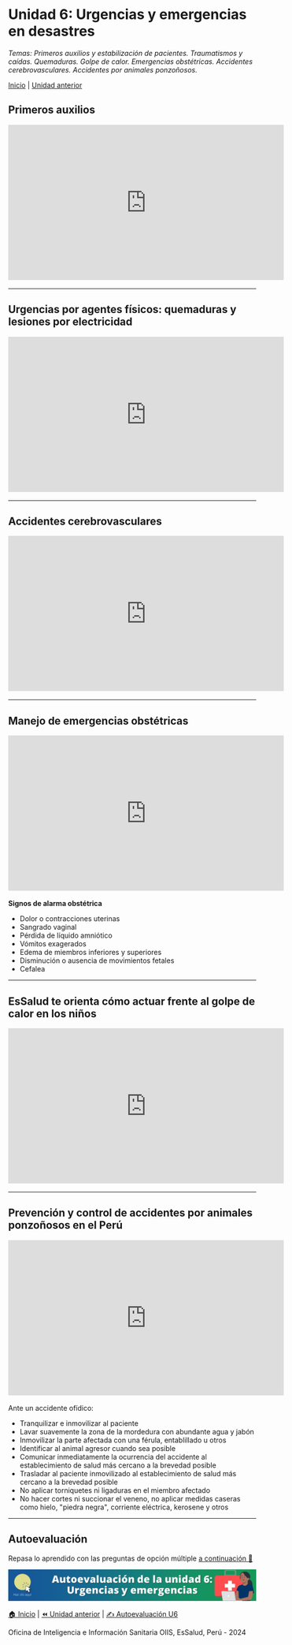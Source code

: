 <html>
<head>
<title>Unidad 6: Urgencias y emergencias en desastres</title>
</head>
<body>

<h1>Unidad 6: Urgencias y emergencias en desastres</h1>
<p><i>Temas: Primeros auxilios y estabilización de pacientes. Traumatismos y caídas. Quemaduras. Golpe de calor. Emergencias obstétricas. Accidentes cerebrovasculares. Accidentes por animales ponzoñosos.</i></p>
<p><a href="index.html">Inicio</a> | <a href="u5.html">Unidad anterior</a></p>

<h2>Primeros auxilios</h2>
<p><iframe width="560" height="315" src="https://www.youtube.com/embed/UQEp3D3WHeM?si=ivIjiLjNxxX7-tdT&amp;start=8" title="YouTube video player" frameborder="0" allow="accelerometer; autoplay; clipboard-write; encrypted-media; gyroscope; picture-in-picture; web-share" allowfullscreen></iframe></p>

<hr>

<h2>Urgencias por agentes físicos: quemaduras y lesiones por electricidad</h2>
<p><iframe width="560" height="315" src="https://www.youtube.com/embed/VboWJ4pS1Lw?si=Hrfg75JdvIWQM3DA" title="YouTube video player" frameborder="0" allow="accelerometer; autoplay; clipboard-write; encrypted-media; gyroscope; picture-in-picture; web-share" allowfullscreen></iframe></p>

<hr>

<h2>Accidentes cerebrovasculares</h2>
<p><iframe width="560" height="315" src="https://www.youtube.com/embed/uaeY5ddBp2o?si=iFf-GfBHtMhOOze5" title="YouTube video player" frameborder="0" allow="accelerometer; autoplay; clipboard-write; encrypted-media; gyroscope; picture-in-picture; web-share" allowfullscreen></iframe></p>

<hr>

<h2>Manejo de emergencias obstétricas</h2>
<p><iframe width="560" height="315" src="https://www.youtube.com/embed/XScCJuZvQyo?si=ZIG8LnjhMXICjJni&amp;start=78" title="YouTube video player" frameborder="0" allow="accelerometer; autoplay; clipboard-write; encrypted-media; gyroscope; picture-in-picture; web-share" allowfullscreen></iframe></p>

<p><b>Signos de alarma obstétrica</b></p>
<ul>
  <li>Dolor o contracciones uterinas</li>
  <li>Sangrado vaginal</li>
  <li>Pérdida de líquido amniótico</li>
  <li>Vómitos exagerados</li>
  <li>Edema de miembros inferiores y superiores</li>
  <li>Disminución o ausencia de movimientos fetales</li>
  <li>Cefalea</li>
</ul>

<hr>

<h2>EsSalud te orienta cómo actuar frente al golpe de calor en los niños</h2>
<p><iframe width="560" height="315" src="https://www.youtube.com/embed/wYvgW20neqg?si=nMe2cJ-Fuak7hTF_" title="YouTube video player" frameborder="0" allow="accelerometer; autoplay; clipboard-write; encrypted-media; gyroscope; picture-in-picture; web-share" allowfullscreen></iframe></p>

<hr>

<h2>Prevención y control de accidentes por animales ponzoñosos en el Perú</h2>
<p><iframe width="560" height="315" src="https://www.youtube.com/embed/nHXPxTwrXe8?si=No0tv5JGO0-M8qZ8&amp;start=178" title="YouTube video player" frameborder="0" allow="accelerometer; autoplay; clipboard-write; encrypted-media; gyroscope; picture-in-picture; web-share" allowfullscreen></iframe></p>

<p>Ante un accidente ofídico:</p>
<ul>
  <li>Tranquilizar e inmovilizar al paciente</li>
  <li>Lavar suavemente la zona de la mordedura con abundante agua y jabón</li>
  <li>Inmovilizar la parte afectada con una férula, entablillado u otros</li>
  <li>Identificar al animal agresor cuando sea posible</li>
  <li>Comunicar inmediatamente la ocurrencia del accidente al establecimiento de salud más cercano a la brevedad posible</li>
  <li>Trasladar al paciente inmovilizado al establecimiento de salud más cercano a la brevedad posible</li>
  <li>No aplicar torniquetes ni ligaduras en el miembro afectado</li>
  <li>No hacer cortes ni succionar el veneno, no aplicar medidas caseras como hielo, "piedra negra", corriente eléctrica, kerosene y otros</li>
</ul>

<hr>

<h2>Autoevaluación</h2>
<p>Repasa lo aprendido con las preguntas de opción múltiple <a href="u6_autoeval.html">a continuación &#128221;</a></p>

<p><a href="u6_autoeval.html"><img src="./images/autoeval_u6.png" alt="Autoevaluación - Unidad 6"></a></p>

<p><a href="index.html">&#127968; Inicio</a> | <a href="u5.html">&#9194; Unidad anterior</a> | <a href="u6_autoeval.html">&#9997; Autoevaluación U6</a></p>

<p>Oficina de Inteligencia e Información Sanitaria OIIS, EsSalud, Perú - 2024</p>
